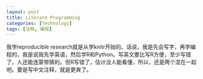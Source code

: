 ```yaml
---
layout: post
title: Literate Programming
categories: [Technology]
tags: [注释, 编程]
---
```

我学reproducible research就是从学knitr开始的。话说，我是先会写字，再学编程的，我是说我先学英语，然后学R和Python。写英文要比写R方便，至少写错了，人还能连蒙带猜的。但R写错了，估计没人能看懂，所以，还是两个混在一起吧。要是写中文注释，就是更爽了。 
